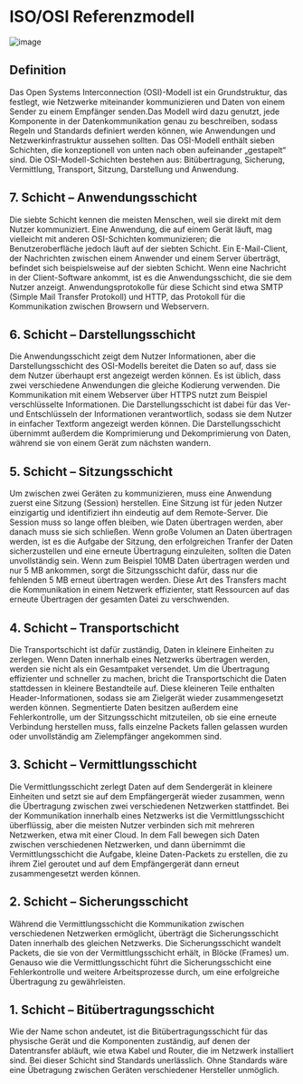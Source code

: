 # ISO/OSI Referenzmodell
![image](https://github.com/JimHefti/Netzwerkgrundlagen/assets/160615771/bc6c7586-d302-4f13-a90a-011f66da0d52)

## Definition
Das Open Systems Interconnection (OSI)-Modell ist ein Grundstruktur, das festlegt, wie Netzwerke miteinander kommunizieren und Daten von einem Sender zu einem Empfänger senden.Das Modell wird dazu genutzt, jede Komponente in der Datenkommunikation genau zu beschreiben, sodass Regeln und Standards definiert werden können, wie Anwendungen und Netzwerkinfrastruktur aussehen sollten.
Das OSI-Modell enthält sieben Schichten, die konzeptionell von unten nach oben aufeinander „gestapelt“ sind. Die OSI-Modell-Schichten bestehen aus: Bitübertragung, Sicherung, Vermittlung, Transport, Sitzung, Darstellung und Anwendung.


## 7. Schicht – Anwendungsschicht
Die siebte Schicht kennen die meisten Menschen, weil sie direkt mit dem Nutzer kommuniziert. Eine Anwendung, die auf einem Gerät läuft, mag vielleicht mit anderen OSI-Schichten kommunizieren; die Benutzeroberfläche jedoch läuft auf der siebten Schicht. Ein E-Mail-Client, der Nachrichten zwischen einem Anwender und einem Server überträgt, befindet sich beispielsweise auf der siebten Schicht. Wenn eine Nachricht in der Client-Software ankommt, ist es die Anwendungsschicht, die sie dem Nutzer anzeigt. Anwendungsprotokolle für diese Schicht sind etwa SMTP (Simple Mail Transfer Protokoll) und HTTP, das Protokoll für die Kommunikation zwischen Browsern und Webservern.

## 6. Schicht – Darstellungsschicht
Die Anwendungsschicht zeigt dem Nutzer Informationen, aber die Darstellungsschicht des OSI-Modells bereitet die Daten so auf, dass sie dem Nutzer überhaupt erst angezeigt werden können. Es ist üblich, dass zwei verschiedene Anwendungen die gleiche Kodierung verwenden. Die Kommunikation mit einem Webserver über HTTPS nutzt zum Beispiel verschlüsselte Informationen.
Die Darstellungsschicht ist dabei für das Ver- und Entschlüsseln der Informationen verantwortlich, sodass sie dem Nutzer in einfacher Textform angezeigt werden können. Die Darstellungsschicht übernimmt außerdem die Komprimierung und Dekomprimierung von Daten, während sie von einem Gerät zum nächsten wandern.

## 5. Schicht – Sitzungsschicht
Um zwischen zwei Geräten zu kommunizieren, muss eine Anwendung zuerst eine Sitzung (Session) herstellen. Eine Sitzung ist für jeden Nutzer einzigartig und identifiziert ihn eindeutig auf dem Remote-Server. Die Session muss so lange offen bleiben, wie Daten übertragen werden, aber danach muss sie sich schließen. Wenn große Volumen an Daten übertragen werden, ist es die Aufgabe der Sitzung, den erfolgreichen Tranfer der Daten sicherzustellen und eine erneute Übertragung einzuleiten, sollten die Daten unvollständig sein. Wenn zum Beispiel 10MB Daten übertragen werden und nur 5 MB ankommen, sorgt die Sitzungsschicht dafür, dass nur die fehlenden 5 MB erneut übertragen werden. Diese Art des Transfers macht die Kommunikation in einem Netzwerk effizienter, statt Ressourcen auf das erneute Übertragen der gesamten Datei zu verschwenden.

## 4. Schicht – Transportschicht
Die Transportschicht ist dafür zuständig, Daten in kleinere Einheiten zu zerlegen. Wenn Daten innerhalb eines Netzwerks übertragen werden, werden sie nicht als ein Gesamtpaket versendet. Um die Übertragung effizienter und schneller zu machen, bricht die Transportschicht die Daten stattdessen in kleinere Bestandteile auf. Diese kleineren Teile enthalten Header-Informationen, sodass sie am Zielgerät wieder zusammengesetzt werden können. Segmentierte Daten besitzen außerdem eine Fehlerkontrolle, um der Sitzungsschicht mitzuteilen, ob sie eine erneute Verbindung herstellen muss, falls einzelne Packets fallen gelassen wurden oder unvollständig am Zielempfänger angekommen sind.

## 3. Schicht – Vermittlungsschicht
Die Vermittlungsschicht zerlegt Daten auf dem Sendergerät in kleinere Einheiten und setzt sie auf dem Empfängergerät wieder zusammen, wenn die Übertragung zwischen zwei verschiedenen Netzwerken stattfindet. Bei der Kommunikation innerhalb eines Netzwerks ist die Vermittlungsschicht überflüssig, aber die meisten Nutzer verbinden sich mit mehreren Netzwerken, etwa mit einer Cloud. In dem Fall bewegen sich Daten zwischen verschiedenen Netzwerken, und dann übernimmt die Vermittlungsschicht die Aufgabe, kleine Daten-Packets zu erstellen, die zu ihrem Ziel geroutet und auf dem Empfängergerät dann erneut zusammengesetzt werden können.

## 2. Schicht – Sicherungsschicht
Während die Vermittlungsschicht die Kommunikation zwischen verschiedenen Netzwerken ermöglicht, überträgt die Sicherungsschicht Daten innerhalb des gleichen Netzwerks. Die Sicherungsschicht wandelt Packets, die sie von der Vermittlungsschicht erhält, in Blöcke (Frames) um. Genauso wie die Vermittlungsschicht führt die Sicherungsschicht eine Fehlerkontrolle und weitere Arbeitsprozesse durch, um eine erfolgreiche Übertragung zu gewährleisten.

## 1. Schicht – Bitübertragungsschicht
Wie der Name schon andeutet, ist die Bitübertragungsschicht für das physische Gerät und die Komponenten zuständig, auf denen der Datentransfer abläuft, wie etwa Kabel und Router, die im Netzwerk installiert sind. Bei dieser Schicht sind Standards unerlässlich. Ohne Standards wäre eine Übetragung zwischen Geräten verschiedener Hersteller unmöglich.
